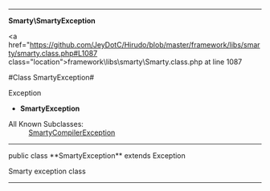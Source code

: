 
- - -

**Smarty\SmartyException**


<a href="https://github.com/JeyDotC/Hirudo/blob/master/framework/libs/smarty/smarty.class.php#L1087 class="location">framework\libs\smarty\Smarty.class.php at line 1087</a>

#Class SmartyException#

Exception
* **SmartyException**


<dl>
<dt>All Known Subclasses:</dt>
<dd><a href="https://github.com/JeyDotC/Hirudo-docs/blob/master/smarty/smartycompilerexception.html">SmartyCompilerException</a> </dd>
</dl>



- - -

<p class="signature">public  class **SmartyException**
extends Exception

</p>

<div class="comment" id="overview_description"><p>Smarty exception class</p></div>



- - -

